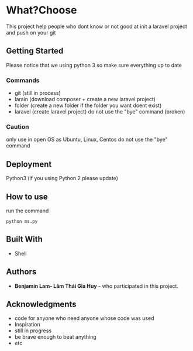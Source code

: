 # What?Choose

This project help people who dont know or not good at init a laravel project and push on your git

## Getting Started

Please notice that we using python 3 so make sure everything up to date

### Commands
* git (still in process)
* larain (download composer + create a new laravel project)
* folder (create a new folder if the folder you want doent exist)
* laravel (create laravel project)
do not use the "bye" command (broken)

### Caution
only use in open OS as Ubuntu, Linux, Centos
do not use the "bye" command
## Deployment
Python3 (if you using Python 2 please update)

## How to use

run the command 
```
python ms.py
```
## Built With

* Shell

## Authors

* **Benjamin Lam- Lâm Thái Gia Huy** - who participated in this project.

## Acknowledgments

* code for anyone who need anyone whose code was used
* Inspiration
* still in progress
* be brave enough to beat anything
* etc


